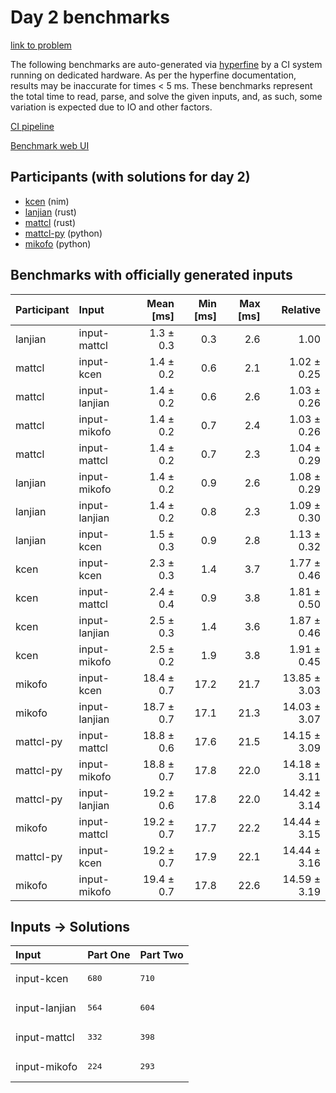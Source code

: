 # Day 2 benchmarks

[link to problem](https://adventofcode.com/2024/day/2)

The following benchmarks are auto-generated via
[hyperfine](https://github.com/sharkdp/hyperfine) by a CI system running on
dedicated hardware. As per the hyperfine documentation, results may be
inaccurate for times < 5 ms. These benchmarks represent the total time to read,
parse, and solve the given inputs, and, as such, some variation is expected due
to IO and other factors.

[CI pipeline](http://ci.papercode.net:8080/teams/main/pipelines/aoc2024)

[Benchmark web UI](https://aoc.ancalagon.black)


## Participants (with solutions for day 2)

- [kcen](https://github.com/kcen/aoc2024) (nim)
- [lanjian](https://github.com/lanjian/aoc-2024) (rust)
- [mattcl](https://github.com/mattcl/aoc2024) (rust)
- [mattcl-py](https://github.com/mattcl/aoc2024-py) (python)
- [mikofo](https://github.com/mikofo/aoc2024) (python)


## Benchmarks with officially generated inputs

| Participant | Input | Mean [ms] | Min [ms] | Max [ms] | Relative |
|:---|:---|---:|---:|---:|---:|
| lanjian | input-mattcl | 1.3 ± 0.3 | 0.3 | 2.6 | 1.00 |
| mattcl | input-kcen | 1.4 ± 0.2 | 0.6 | 2.1 | 1.02 ± 0.25 |
| mattcl | input-lanjian | 1.4 ± 0.2 | 0.6 | 2.6 | 1.03 ± 0.26 |
| mattcl | input-mikofo | 1.4 ± 0.2 | 0.7 | 2.4 | 1.03 ± 0.26 |
| mattcl | input-mattcl | 1.4 ± 0.2 | 0.7 | 2.3 | 1.04 ± 0.29 |
| lanjian | input-mikofo | 1.4 ± 0.2 | 0.9 | 2.6 | 1.08 ± 0.29 |
| lanjian | input-lanjian | 1.4 ± 0.2 | 0.8 | 2.3 | 1.09 ± 0.30 |
| lanjian | input-kcen | 1.5 ± 0.3 | 0.9 | 2.8 | 1.13 ± 0.32 |
| kcen | input-kcen | 2.3 ± 0.3 | 1.4 | 3.7 | 1.77 ± 0.46 |
| kcen | input-mattcl | 2.4 ± 0.4 | 0.9 | 3.8 | 1.81 ± 0.50 |
| kcen | input-lanjian | 2.5 ± 0.3 | 1.4 | 3.6 | 1.87 ± 0.46 |
| kcen | input-mikofo | 2.5 ± 0.2 | 1.9 | 3.8 | 1.91 ± 0.45 |
| mikofo | input-kcen | 18.4 ± 0.7 | 17.2 | 21.7 | 13.85 ± 3.03 |
| mikofo | input-lanjian | 18.7 ± 0.7 | 17.1 | 21.3 | 14.03 ± 3.07 |
| mattcl-py | input-mattcl | 18.8 ± 0.6 | 17.6 | 21.5 | 14.15 ± 3.09 |
| mattcl-py | input-mikofo | 18.8 ± 0.7 | 17.8 | 22.0 | 14.18 ± 3.11 |
| mattcl-py | input-lanjian | 19.2 ± 0.6 | 17.8 | 22.0 | 14.42 ± 3.14 |
| mikofo | input-mattcl | 19.2 ± 0.7 | 17.7 | 22.2 | 14.44 ± 3.15 |
| mattcl-py | input-kcen | 19.2 ± 0.7 | 17.9 | 22.1 | 14.44 ± 3.16 |
| mikofo | input-mikofo | 19.4 ± 0.7 | 17.8 | 22.6 | 14.59 ± 3.19 |


## Inputs -> Solutions

| Input | Part One | Part Two |
|:---|:---|:---|
|input-kcen|<pre>680</pre>|<pre>710</pre>|
|input-lanjian|<pre>564</pre>|<pre>604</pre>|
|input-mattcl|<pre>332</pre>|<pre>398</pre>|
|input-mikofo|<pre>224</pre>|<pre>293</pre>|